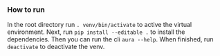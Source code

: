 ### How to run

In the root directory run `. venv/bin/activate` to active the virtual environment. Next, run `pip install --editable .` to install the dependencies. Then you can run the cli `aura --help`.
When finished, run `deactivate` to deactivate the venv.
